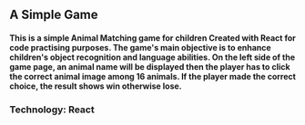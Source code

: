 ## A Simple Game

#### This is a simple **Animal Matching game for children** Created with React for code practising purposes. The game's main objective is to enhance children's object recognition and language abilities. On the left side of the game page, an animal name will be displayed then the player has to click the correct animal image among 16 animals. If the player made the correct choice, the result shows win otherwise lose.

### Technology: React

